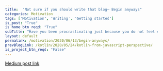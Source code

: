 ```yaml
---
title:  "Not sure if you should write that blog— Begin anyways"
categories: Motivation
tags: ['Motivation', 'Writing', 'Getting started']
is_post: "True"
is_home_btn_reqd: "True"
subTitle: "Have you been procrastinating just because you do not feel confident enough? If yes, then this post is for you. I am here to tell you, to motivate you, to push you to get started anyways. Do not bother about the results, just go for it."
layout: default
permalink: /motivation/2020/06/13/begin-anyways/
prevBlogLink: /kotlin/2020/05/24/kotlin-from-javascript-perspective/
is_project_btn_reqd: "False"
---
```



[Medium post link](https://medium.com/@anuradha15/not-sure-if-you-should-write-that-blog-begin-anyways-d35aac370b64)
